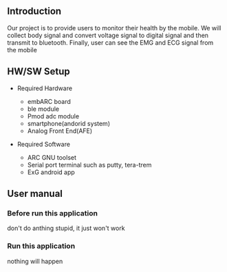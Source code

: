 ## Introduction

Our project is to provide users to monitor their health by the mobile. 
We will collect body signal and convert voltage signal to digital signal and then transmit to bluetooth.
Finally, user can see the EMG and ECG signal from the mobile

## HW/SW Setup

* Required Hardware
  - embARC board
  - ble module
  - Pmod adc module
  - smartphone(andorid system)
  - Analog Front End(AFE)

* Required Software
  - ARC GNU toolset
  - Serial port terminal such as putty, tera-trem
  - ExG android app

## User manual

### Before run this application

don't do anthing stupid, it just won't work

### Run this application

nothing will happen
